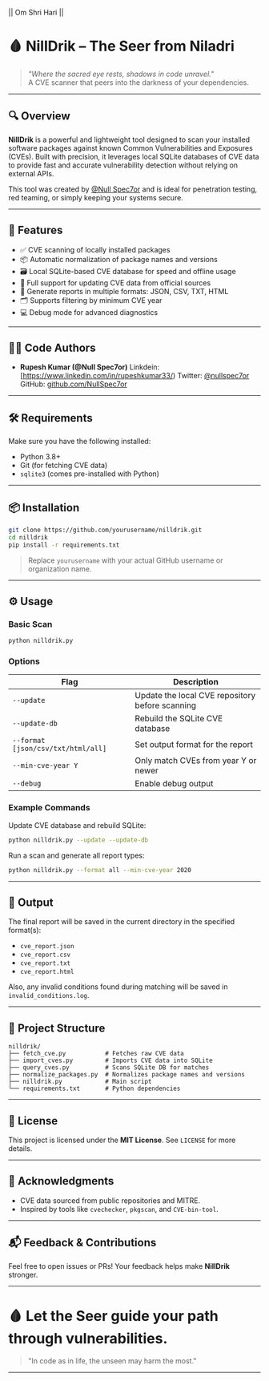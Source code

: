 || Om Shri Hari ||

# 🩸 NillDrik – The Seer from Niladri

> *"Where the sacred eye rests, shadows in code unravel."*  
> A CVE scanner that peers into the darkness of your dependencies.

---

## 🔍 Overview

**NillDrik** is a powerful and lightweight tool designed to scan your installed software packages against known Common Vulnerabilities and Exposures (CVEs). Built with precision, it leverages local SQLite databases of CVE data to provide fast and accurate vulnerability detection without relying on external APIs.

This tool was created by [@Null Spec7or](https://twitter.com/nullspec7or) and is ideal for penetration testing, red teaming, or simply keeping your systems secure.

---

## 🧰 Features

- ✅ CVE scanning of locally installed packages
- 📦 Automatic normalization of package names and versions
- 🗃️ Local SQLite-based CVE database for speed and offline usage
- 🔄 Full support for updating CVE data from official sources
- 📄 Generate reports in multiple formats: JSON, CSV, TXT, HTML
- 🗂️ Supports filtering by minimum CVE year
- 💻 Debug mode for advanced diagnostics

---

## 🧑‍💻 Code Authors

- **Rupesh Kumar (@Null Spec7or)** 
  Linkdein:[https://www.linkedin.com/in/rupeshkumar33/)
  Twitter: [@nullspec7or](https://twitter.com/nullspec7or)  
  GitHub: [github.com/NullSpec7or](https://github.com/NullSpec7or)

---

## 🛠 Requirements

Make sure you have the following installed:

- Python 3.8+
- Git (for fetching CVE data)
- `sqlite3` (comes pre-installed with Python)

---

## 📦 Installation

```bash
git clone https://github.com/yourusername/nilldrik.git
cd nilldrik
pip install -r requirements.txt
```

> Replace `yourusername` with your actual GitHub username or organization name.

---

## ⚙️ Usage

### Basic Scan

```bash
python nilldrik.py
```

### Options

| Flag              | Description                                      |
|-------------------|--------------------------------------------------|
| `--update`        | Update the local CVE repository before scanning  |
| `--update-db`     | Rebuild the SQLite CVE database                  |
| `--format [json/csv/txt/html/all]` | Set output format for the report |
| `--min-cve-year Y`| Only match CVEs from year Y or newer             |
| `--debug`         | Enable debug output                              |

### Example Commands

Update CVE database and rebuild SQLite:

```bash
python nilldrik.py --update --update-db
```

Run a scan and generate all report types:

```bash
python nilldrik.py --format all --min-cve-year 2020
```

---

## 📁 Output

The final report will be saved in the current directory in the specified format(s):

- `cve_report.json`
- `cve_report.csv`
- `cve_report.txt`
- `cve_report.html`

Also, any invalid conditions found during matching will be saved in `invalid_conditions.log`.

---

## 📁 Project Structure

```
nilldrik/
├── fetch_cve.py           # Fetches raw CVE data
├── import_cves.py         # Imports CVE data into SQLite
├── query_cves.py          # Scans SQLite DB for matches
├── normalize_packages.py  # Normalizes package names and versions
├── nilldrik.py            # Main script
└── requirements.txt       # Python dependencies
```

---

## 📜 License

This project is licensed under the **MIT License**. See `LICENSE` for more details.

---

## 🌟 Acknowledgments

- CVE data sourced from public repositories and MITRE.
- Inspired by tools like `cvechecker`, `pkgscan`, and `CVE-bin-tool`.

---

## 📬 Feedback & Contributions

Feel free to open issues or PRs! Your feedback helps make **NillDrik** stronger.

---

# 🩸 Let the Seer guide your path through vulnerabilities.

> "In code as in life, the unseen may harm the most."

--- 
